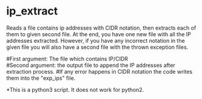 # ip_extract
Reads a file contains ip addresses with CIDR notation, then extracts each of them to given second file.
At the end, you have one new file with all the IP addresses extracted. However, if you have any incorrect notation in the given file you will also have a second file with the thrown exception files. 

#First argument: The file which contains IP/CIDR     
#Second argument: the output file to append the IP addresses after extraction process. 
#If any error happens in CIDR notation the code writes them into the "exp_ips" file.

*This is a python3 script. It does not work for python2.
